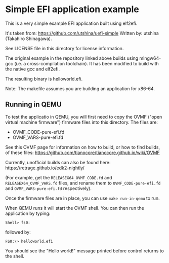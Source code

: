 # Simple EFI application example

This is a very simple example EFI application built using elf2efi.

It's taken from: https://github.com/utshina/uefi-simple 
Written by: utshina (Takahiro Shinagawa).

See LICENSE file in this directory for license information.

The original example in the repository linked above builds using mingw64-gcc
(i.e. a cross-compilation toolchain). It has been modified to build with the
native gcc and elf2efi.

The resulting binary is helloworld.efi.

Note: The makefile assumes you are building an application for x86-64.

## Running in QEMU

To test the applicatio in QEMU, you will first need to copy the OVMF ("open
virtual machine firmware") firmware files into this directory. The files are:

 * OVMF_CODE-pure-efi.fd
 * OVMF_VARS-pure-efi.fd

See this OVMF page for information on how to build, or how to find builds,
of these files: https://github.com/tianocore/tianocore.github.io/wiki/OVMF

Currently, unofficial builds can also be found here:
https://retrage.github.io/edk2-nightly/

(For example, get the `RELEASEX64_OVMF_CODE.fd` and `RELEASEX64_OVMF_VARS.fd`
files, and rename them to `OVMF_CODE-pure-efi.fd` and `OVMF_VARS-pure-efi.fd`
respectively).

Once the firmware files are in place, you can use `make run-in-qemu` to run.

When QEMU runs it will start the OVMF shell. You can then run the application
by typing:

```
Shell> fs0: 
```

followed by:

```
FS0:\> helloworld.efi
```

You should see the "Hello world!" message printed before control returns to
the shell.
